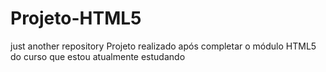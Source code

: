 # Projeto-HTML5
just another repository
Projeto realizado após completar o módulo HTML5 do curso que estou atualmente estudando
